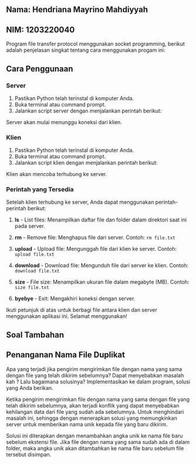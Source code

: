 ## Nama: Hendriana Mayrino Mahdiyyah
## NIM: 1203220040

Program file transfer protocol menggunakan socket programming, berikut adalah penjelasan singkat tentang cara menggunakan progam ini:

## Cara Penggunaan

### Server
1. Pastikan Python telah terinstal di komputer Anda.
2. Buka terminal atau command prompt.
3. Jalankan script server dengan menjalankan perintah berikut:

Server akan mulai menunggu koneksi dari klien.

### Klien
1. Pastikan Python telah terinstal di komputer Anda.
2. Buka terminal atau command prompt.
3. Jalankan script klien dengan menjalankan perintah berikut:

Klien akan mencoba terhubung ke server.

### Perintah yang Tersedia

Setelah klien terhubung ke server, Anda dapat menggunakan perintah-perintah berikut:

1. **ls** - List files: Menampilkan daftar file dan folder dalam direktori saat ini pada server.

2. **rm** - Remove file: Menghapus file dari server.
Contoh: `rm file.txt`

3. **upload** - Upload file: Mengunggah file dari klien ke server.
Contoh: `upload file.txt`

4. **download** - Download file: Mengunduh file dari server ke klien.
Contoh: `download file.txt`

5. **size** - File size: Menampilkan ukuran file dalam megabyte (MB).
Contoh: `size file.txt`

6. **byebye** - Exit: Mengakhiri koneksi dengan server.

Ikuti petunjuk di atas untuk berbagi file antara klien dan server menggunakan aplikasi ini. Selamat menggunakan!

## Soal Tambahan
## Penanganan Nama File Duplikat

Apa yang terjadi jika pengirim mengirimkan file dengan nama yang sama dengan file yang telah dikirim sebelumnya? Dapat menyebabkan masalah kah ? Lalu bagaimana solusinya? Implementasikan ke dalam program, solusi yang Anda berikan.

Ketika pengirim mengirimkan file dengan nama yang sama dengan file yang telah dikirim sebelumnya, akan terjadi konflik yang dapat menyebabkan kehilangan data dari file yang sudah ada sebelumnya. Untuk menghindari masalah ini, sehingga dengan menerapkan solusi yang memungkinkan server untuk memberikan nama unik kepada file yang baru dikirim.

Solusi ini diterapkan dengan menambahkan angka unik ke nama file baru sebelum ekstensi file. Jika file dengan nama yang sama sudah ada di dalam folder, maka angka unik akan ditambahkan ke nama file baru sebelum file tersebut disimpan.


